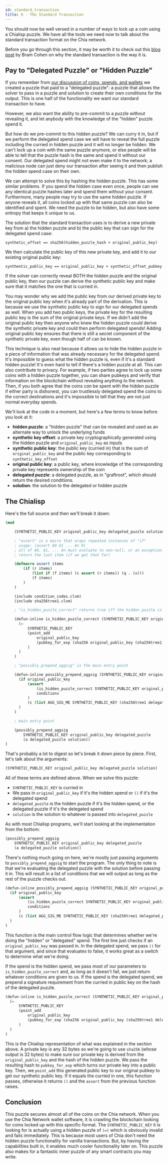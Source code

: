 ```yaml
---
id: standard_transaction
title: 6 - The Standard Transaction
---
```


You should now be well versed in a number of ways to lock up a coin using a Chialisp puzzle.  We have all the tools we need now to talk about the standard transaction format on the Chia network.

Before you go through this section, it may be worth it to check out this [blog post](https://www.chia.net/2021/05/27/Agrgregated-Sigs-Taproot-Graftroot.html) by Bram Cohen on why the standard transaction is the way it is.

## Pay to "Delegated Puzzle" or "Hidden Puzzle"

If you remember from [our discussion of coins, spends, and wallets](/docs/coins_spends_and_wallets) we created a puzzle that paid to a "delegated puzzle": a puzzle that allows the solver to pass in a puzzle and solution to create their own conditions for the output.  This is one half of the functionality we want our standard transaction to have.

However, we also want the ability to pre-commit to a puzzle without revealing it, and let anybody with the knowledge of the "hidden" puzzle spend it.

But how do we pre-commit to this hidden puzzle?  We can curry it in, but if we perform the delegated spend case we will have to reveal the full puzzle including the curried in hidden puzzle and it will no longer be hidden.  We can't lock up a coin with the same puzzle anymore, or else people will be able to tell that the puzzle hash is the same and spend it without our consent.  Our delegated spend might not even make it to the network; a malicious node can just deny our transaction after seeing it and then publish the hidden spend case on their own.

We can attempt to solve this by hashing the hidden puzzle.  This has some similar problems.  If you spend the hidden case even once, people can see any identical puzzle hashes later and spend them without your consent.  Furthermore, many people may try to use the same hidden puzzle.  If anyone reveals it, all coins locked up with that same puzzle can also be identified and spent.  We need the puzzle to be hidden, but also have some entropy that keeps it unique to us.

The solution that the standard transaction uses is to derive a new private key from a) the hidden puzzle and b) the public key that can sign for the delegated spend case:

`synthetic_offset == sha256(hidden_puzzle_hash + original_public_key)`

We then calculate the public key of this new private key, and add it to our existing original public key:

`synthentic_public_key == original_public_key + synthetic_offset_pubkey`

If the solver can correctly reveal BOTH the hidden puzzle and the original public key, then our puzzle can derive the synthetic public key and make sure that it matches the one that is curried in.

You may wonder why we add the public key from our derived private key to the original public key when it's already part of the derivation.  This is because we use the synthetic public key to sign for our delegated spends as well.  When you add two public keys, the private key for the resulting public key is the sum of the original private keys.  If we didn't add the original public key then anyone who knew the hidden puzzle could derive the synthetic private key and could then perform delegated spends!  Adding original public key ensures that there is still a secret component of the synthetic private key, even though half of can be known.

This technique is also neat because it allows us to hide the hidden puzzle in a piece of information that was already necessary for the delegated spend.  It's impossible to guess what the hidden puzzle is, even if it's a standard hidden puzzle!  It's even hard to tell if there's a hidden puzzle at all.  This can also contribute to privacy.  For example, if two parties agree to lock up some coins with a hidden puzzle together, you can share pubkeys and verify that information on the blockchain without revealing anything to the network.  Then, if you both agree that the coins *can* be spent with the hidden puzzle if either party is dishonest, you can trustlessly delegated spend the coins to the correct destinations and it's impossible to tell that they are not just normal everyday spends.

We'll look at the code in a moment, but here's a few terms to know before you look at it:

* **hidden puzzle**: a "hidden puzzle" that can be revealed and used as an alternate way to unlock the underlying funds
* **synthetic key offset**: a private key cryptographically generated using the hidden puzzle and `original_public_key` as inputs
* **synthetic public key**: the public key (curried in) that is the sum of `original_public_key` and the public key corresponding to `synthetic_key_offset`
* **original public key**: a public key, where knowledge of the corresponding private key represents ownership of the coin
* **delegated puzzle**: a delegated puzzle, as in "graftroot", which should return the desired conditions.
* **solution**: the solution to the delegated or hidden puzzle

## The Chialisp

Here's the full source and then we'll break it down:

```lisp
(mod

    (SYNTHETIC_PUBLIC_KEY original_public_key delegated_puzzle solution)

    ; "assert" is a macro that wraps repeated instances of "if"
    ; usage: (assert A0 A1 ... An R)
    ; all of A0, A1, ... An must evaluate to non-null, or an exception is raised
    ; return the last item (if we get that far)

    (defmacro assert items
        (if (r items)
            (list if (f items) (c assert (r items)) (q . (x)))
            (f items)
        )
    )

    (include condition_codes.clvm)
    (include sha256tree1.clvm)

    ; "is_hidden_puzzle_correct" returns true iff the hidden puzzle is correctly encoded

    (defun-inline is_hidden_puzzle_correct (SYNTHETIC_PUBLIC_KEY original_public_key delegated_puzzle)
      (=
          SYNTHETIC_PUBLIC_KEY
          (point_add
              original_public_key
              (pubkey_for_exp (sha256 original_public_key (sha256tree1 delegated_puzzle)))
          )
      )
    )

    ; "possibly_prepend_aggsig" is the main entry point

    (defun-inline possibly_prepend_aggsig (SYNTHETIC_PUBLIC_KEY original_public_key delegated_puzzle conditions)
      (if original_public_key
          (assert
              (is_hidden_puzzle_correct SYNTHETIC_PUBLIC_KEY original_public_key delegated_puzzle)
              conditions
          )
          (c (list AGG_SIG_ME SYNTHETIC_PUBLIC_KEY (sha256tree1 delegated_puzzle)) conditions)
      )
    )

    ; main entry point

    (possibly_prepend_aggsig
        SYNTHETIC_PUBLIC_KEY original_public_key delegated_puzzle
        (a delegated_puzzle solution))
)
```

That's probably a lot to digest so let's break it down piece by piece.  First, let's talk about the arguments:

```lisp
(SYNTHETIC_PUBLIC_KEY original_public_key delegated_puzzle solution)
```

All of these terms are defined above.  When we solve this puzzle:
* `SYNTHETIC_PUBLIC_KEY` is curried in
* We pass in `original_public_key` if it's the hidden spend or `()` if it's the delegated spend
* `delegated_puzzle` is the hidden puzzle if it's the hidden spend, or the delegated puzzle if it's the delegated spend
* `solution` is the solution to whatever is passed into `delegated_puzzle`

As with most Chialisp programs, we'll start looking at the implementation from the bottom:

```lisp
(possibly_prepend_aggsig
    SYNTHETIC_PUBLIC_KEY original_public_key delegated_puzzle
    (a delegated_puzzle solution))
```

There's nothing much going on here, we're mostly just passing arguments to `possibly_prepend_aggsig` to start the program.  The only thing to note is that we're evaluating the delegated puzzle with the solution before passing it in.  This will result in a list of conditions that we will output as long as the rest of the puzzle checks out.

```lisp
(defun-inline possibly_prepend_aggsig (SYNTHETIC_PUBLIC_KEY original_public_key delegated_puzzle conditions)
  (if original_public_key
      (assert
          (is_hidden_puzzle_correct SYNTHETIC_PUBLIC_KEY original_public_key delegated_puzzle) ; hidden case
          conditions
      )
      (c (list AGG_SIG_ME SYNTHETIC_PUBLIC_KEY (sha256tree1 delegated_puzzle)) conditions) ; delegated case
  )
)
```

This function is the main control flow logic that determines whether we're doing the "hidden" or "delegated" spend.  The first line just checks if an `original_public_key` was passed in.  In the delegated spend, we pass `()` for that argument, and since that evaluates to false, it works great as a switch to determine what we're doing.

If the spend is the hidden spend, we pass most of our parameters to `is_hidden_puzzle_correct` and, as long as it doesn't fail, we just return whatever conditions are given to us.  If the spend is the delegated spend, we prepend a signature requirement from the curried in public key on the hash of the delegated puzzle.

```lisp
(defun-inline is_hidden_puzzle_correct (SYNTHETIC_PUBLIC_KEY original_public_key delegated_puzzle)
  (=
      SYNTHETIC_PUBLIC_KEY
      (point_add
          original_public_key
          (pubkey_for_exp (sha256 original_public_key (sha256tree1 delegated_puzzle)))
      )
  )
)
```

This is the Chialisp representation of what was explained in the section above.  A private key is any 32 bytes so we're going to use `sha256` (whose output is 32 bytes) to make sure our private key is derived from the `original_public_key` and the hash of the hidden puzzle.  We pass the resulting hash to `pubkey_for_exp` which turns our private key into a public key.  Then, we `point_add` this generated public key to our original pubkey to get our synthetic public key.  If it equals the curried in one, this function passes, otherwise it returns `()` and the `assert` from the previous function raises.


## Conclusion
This puzzle secures almost all of the coins on the Chia network.  When you use the Chia Network wallet software, it is crawling the blockchain looking for coins locked up with this specific format.  The `SYNTHETIC_PUBLIC_KEY` it is looking for is actually using a hidden puzzle of `(=)` which is obviously invalid and fails immediately.  This is because most users of Chia don't need the hidden puzzle functionality for vanilla transactions.  But, by having the capabilities built in, it enables much cooler functionality later on.  This puzzle also makes for a fantastic inner puzzle of any smart contracts you may write.